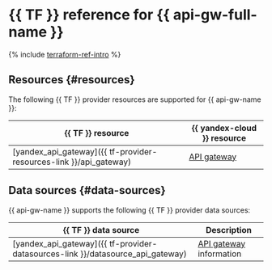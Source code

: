 # {{ TF }} reference for {{ api-gw-full-name }}

{% include [terraform-ref-intro](../_includes/terraform-ref-intro.md) %}

## Resources {#resources}

The following {{ TF }} provider resources are supported for {{ api-gw-name }}:

| **{{ TF }} resource** | **{{ yandex-cloud }} resource** |
| --- | --- |
| [yandex_api_gateway]({{ tf-provider-resources-link }}/api_gateway) | [API gateway](./concepts/index.md) |

## Data sources {#data-sources}

{{ api-gw-name }} supports the following {{ TF }} provider data sources:

| **{{ TF }} data source** | **Description** |
| --- | --- |
| [yandex_api_gateway]({{ tf-provider-datasources-link }}/datasource_api_gateway) | [API gateway](./concepts/index.md) information |